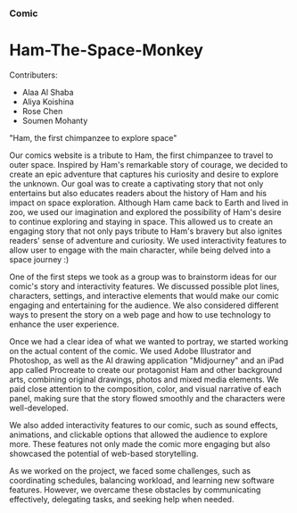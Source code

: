 ### Comic
# Ham-The-Space-Monkey

Contributers:
- Alaa Al Shaba
- Aliya Koishina
- Rose Chen
- Soumen Mohanty

 "Ham, the first chimpanzee to explore space"

 Our comics website is a tribute to Ham, the first chimpanzee to travel to outer space. Inspired by Ham's remarkable story of courage, we decided to create an epic adventure that captures his curiosity and desire to explore the unknown. Our goal was to create a captivating story that not only entertains but also educates readers about the history of Ham and his impact on space exploration. Although Ham came back to Earth and lived in zoo, we used our imagination and explored the possibility of Ham's desire to continue exploring and staying in space. This allowed us to create an engaging story that not only pays tribute to Ham's bravery but also ignites readers' sense of adventure and curiosity. We used interactivity features to allow user to engage with the main character, while being delved into a space journey :)

 One of the first steps we took as a group was to brainstorm ideas for our comic's story and interactivity features. We discussed possible plot lines, characters, settings, and interactive elements that would make our comic engaging and entertaining for the audience. We also considered different ways to present the story on a web page and how to use technology to enhance the user experience.

 Once we had a clear idea of what we wanted to portray, we started working on the actual content of the comic. We used Adobe Illustrator and Photoshop, as well as the AI drawing application "Midjourney" and an iPad app called Procreate to create our protagonist Ham and other background arts, combining original drawings, photos and mixed media elements. We paid close attention to the composition, color, and visual narrative of each panel, making sure that the story flowed smoothly and the characters were well-developed.

 We also added interactivity features to our comic, such as sound effects, animations, and clickable options that allowed the audience to explore more. These features not only made the comic more engaging but also showcased the potential of web-based storytelling.

 As we worked on the project, we faced some challenges, such as coordinating schedules, balancing workload, and learning new software features. However, we overcame these obstacles by communicating effectively, delegating tasks, and seeking help when needed.
